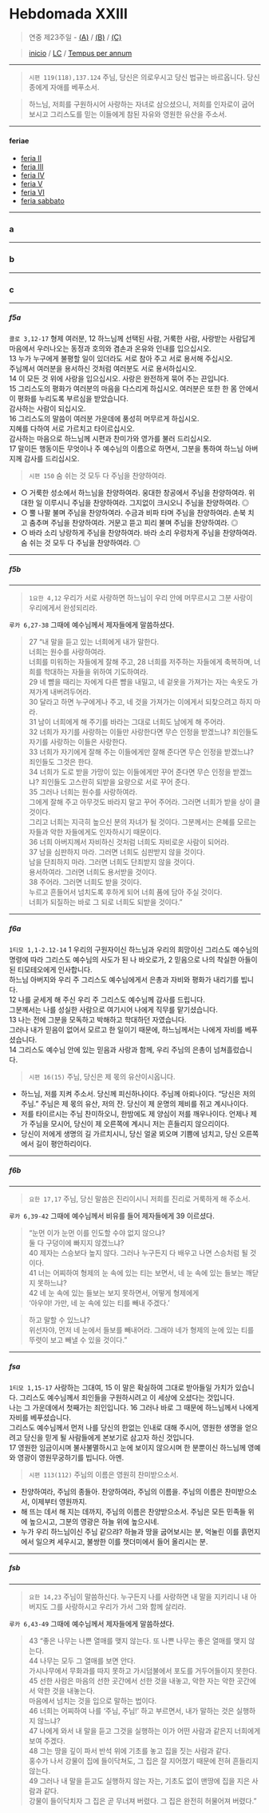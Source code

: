 # Hebdomada XXIII

> 연중 제23주일  - [(A)](#a) / [(B)](#b) / [(C)](#c)  
  
> [inicio](../../README.md) / [LC](../../LC.md) / [Tempus per annum](../LH.md)  

----

> `시편 119(118),137.124` 주님, 당신은 의로우시고 당신 법규는 바르옵니다. 당신 종에게 자애를 베푸소서.

> 하느님, 저희를 구원하시어 사랑하는 자녀로 삼으셨으니, 저희를 인자로이 굽어보시고 그리스도를 믿는 이들에게 참된 자유와 영원한 유산을 주소서.  

----

#### feriae

- [feria II](#f2a)
- [feria III](#f3a)
- [feria IV](#f4a)
- [feria V](#f5a)
- [feria VI](#f6a)
- [feria sabbato](#fsa)

----

### a

----

### b


----

### c

----


##### f5a

`콜로 3,12-17` 형제 여러분, 12 하느님께 선택된 사람, 거룩한 사람, 사랑받는 사람답게 마음에서 우러나오는 동정과 호의와 겸손과 온유와 인내를 입으십시오.  
13 누가 누구에게 불평할 일이 있더라도 서로 참아 주고 서로 용서해 주십시오.  
주님께서 여러분을 용서하신 것처럼 여러분도 서로 용서하십시오.  
14 이 모든 것 위에 사랑을 입으십시오. 사랑은 완전하게 묶어 주는 끈입니다.  
15 그리스도의 평화가 여러분의 마음을 다스리게 하십시오. 여러분은 또한 한 몸 안에서 이 평화를 누리도록 부르심을 받았습니다.  
감사하는 사람이 되십시오.  
16 그리스도의 말씀이 여러분 가운데에 풍성히 머무르게 하십시오.  
지혜를 다하여 서로 가르치고 타이르십시오.  
감사하는 마음으로 하느님께 시편과 찬미가와 영가를 불러 드리십시오.  
17 말이든 행동이든 무엇이나 주 예수님의 이름으로 하면서, 그분을 통하여 하느님 아버지께 감사를 드리십시오.  

> `시편 150` 숨 쉬는 것 모두 다 주님을 찬양하여라.
- ○ 거룩한 성소에서 하느님을 찬양하여라. 웅대한 창공에서 주님을 찬양하여라. 위대한 일 이루시니 주님을 찬양하여라. 그지없이 크시오니 주님을 찬양하여라. ◎
- ○ 뿔 나팔 불며 주님을 찬양하여라. 수금과 비파 타며 주님을 찬양하여라. 손북 치고 춤추며 주님을 찬양하여라. 거문고 뜯고 피리 불며 주님을 찬양하여라. ◎
- ○ 바라 소리 낭랑하게 주님을 찬양하여라. 바라 소리 우렁차게 주님을 찬양하여라. 숨 쉬는 것 모두 다 주님을 찬양하여라. ◎

----

##### f5b



----

> `1요한 4,12`  우리가 서로 사랑하면 하느님이 우리 안에 머무르시고 그분 사랑이 우리에게서 완성되리라.

`루카 6,27-38` 그때에 예수님께서 제자들에게 말씀하셨다.  
> 27 “내 말을 듣고 있는 너희에게 내가 말한다.  
너희는 원수를 사랑하여라.  
너희를 미워하는 자들에게 잘해 주고, 28 너희를 저주하는 자들에게 축복하며, 너희를 학대하는 자들을 위하여 기도하여라.  
29 네 뺨을 때리는 자에게 다른 뺨을 내밀고, 네 겉옷을 가져가는 자는 속옷도 가져가게 내버려두어라.  
30 달라고 하면 누구에게나 주고, 네 것을 가져가는 이에게서 되찾으려고 하지 마라.  
31 남이 너희에게 해 주기를 바라는 그대로 너희도 남에게 해 주어라.  
32 너희가 자기를 사랑하는 이들만 사랑한다면 무슨 인정을 받겠느냐? 죄인들도 자기를 사랑하는 이들은 사랑한다.  
33 너희가 자기에게 잘해 주는 이들에게만 잘해 준다면 무슨 인정을 받겠느냐? 죄인들도 그것은 한다.  
34 너희가 도로 받을 가망이 있는 이들에게만 꾸어 준다면 무슨 인정을 받겠느냐? 죄인들도 고스란히 되받을 요량으로 서로 꾸어 준다.  
35 그러나 너희는 원수를 사랑하여라.  
그에게 잘해 주고 아무것도 바라지 말고 꾸어 주어라. 그러면 너희가 받을 상이 클 것이다.  
그리고 너희는 지극히 높으신 분의 자녀가 될 것이다. 그분께서는 은혜를 모르는 자들과 악한 자들에게도 인자하시기 때문이다.  
36 너희 아버지께서 자비하신 것처럼 너희도 자비로운 사람이 되어라.  
37 남을 심판하지 마라. 그러면 너희도 심판받지 않을 것이다.  
남을 단죄하지 마라. 그러면 너희도 단죄받지 않을 것이다.  
용서하여라. 그러면 너희도 용서받을 것이다.  
38 주어라. 그러면 너희도 받을 것이다.  
누르고 흔들어서 넘치도록 후하게 되어 너희 품에 담아 주실 것이다.  
너희가 되질하는 바로 그 되로 너희도 되받을 것이다.”  

----

##### f6a

`1티모 1,1-2.12-14` 1 우리의 구원자이신 하느님과 우리의 희망이신 그리스도 예수님의 명령에 따라 그리스도 예수님의 사도가 된 나 바오로가, 2 믿음으로 나의 착실한 아들이 된 티모테오에게 인사합니다.  
하느님 아버지와 우리 주 그리스도 예수님에게서 은총과 자비와 평화가 내리기를 빕니다.  
12 나를 굳세게 해 주신 우리 주 그리스도 예수님께 감사를 드립니다.  
그분께서는 나를 성실한 사람으로 여기시어 나에게 직무를 맡기셨습니다.  
13 나는 전에 그분을 모독하고 박해하고 학대하던 자였습니다.  
그러나 내가 믿음이 없어서 모르고 한 일이기 때문에, 하느님께서는 나에게 자비를 베푸셨습니다.  
14 그리스도 예수님 안에 있는 믿음과 사랑과 함께, 우리 주님의 은총이 넘쳐흘렀습니다.  

> `시편 16(15)` 주님, 당신은 제 몫의 유산이시옵니다.
- 하느님, 저를 지켜 주소서. 당신께 피신하나이다. 주님께 아뢰나이다. “당신은 저의 주님.” 주님은 제 몫의 유산, 저의 잔. 당신이 제 운명의 제비를 쥐고 계시나이다.  
- 저를 타이르시는 주님 찬미하오니, 한밤에도 제 양심이 저를 깨우나이다. 언제나 제가 주님을 모시어, 당신이 제 오른쪽에 계시니 저는 흔들리지 않으리이다. 
- 당신이 저에게 생명의 길 가르치시니, 당신 얼굴 뵈오며 기쁨에 넘치고, 당신 오른쪽에서 길이 평안하리이다. 

----

##### f6b

----

> `요한 17,17` 주님, 당신 말씀은 진리이시니 저희를 진리로 거룩하게 해 주소서.

`루카 6,39-42` 그때에 예수님께서 비유를 들어 제자들에게 39 이르셨다.
> “눈먼 이가 눈먼 이를 인도할 수야 없지 않으냐?  
> 둘 다 구덩이에 빠지지 않겠느냐?  
> 40 제자는 스승보다 높지 않다. 그러나 누구든지 다 배우고 나면 스승처럼 될 것이다.  
> 41 너는 어찌하여 형제의 눈 속에 있는 티는 보면서, 네 눈 속에 있는 들보는 깨닫지 못하느냐?  
> 42 네 눈 속에 있는 들보는 보지 못하면서, 어떻게 형제에게  
> ‘아우야! 가만, 네 눈 속에 있는 티를 빼내 주겠다.’  

> 하고 말할 수 있느냐?  
> 위선자야, 먼저 네 눈에서 들보를 빼내어라. 그래야 네가 형제의 눈에 있는 티를 뚜렷이 보고 빼낼 수 있을 것이다.”  


----

##### fsa

`1티모 1,15-17` 사랑하는 그대여, 15 이 말은 확실하여 그대로 받아들일 가치가 있습니다.  그리스도 예수님께서 죄인들을 구원하시려고 이 세상에 오셨다는 것입니다.  
나는 그 가운데에서 첫째가는 죄인입니다. 16 그러나 바로 그 때문에 하느님께서 나에게 자비를 베푸셨습니다.  
그리스도 예수님께서 먼저 나를 당신의 한없는 인내로 대해 주시어, 영원한 생명을 얻으려고 당신을 믿게 될 사람들에게 본보기로 삼고자 하신 것입니다.  
17 영원한 임금이시며 불사불멸하시고 눈에 보이지 않으시며 한 분뿐이신 하느님께 영예와 영광이 영원무궁하기를 빕니다. 아멘.  

> `시편 113(112)` 주님의 이름은 영원히 찬미받으소서.
- 찬양하여라, 주님의 종들아. 찬양하여라, 주님의 이름을. 주님의 이름은 찬미받으소서, 이제부터 영원까지.  
- 해 뜨는 데서 해 지는 데까지, 주님의 이름은 찬양받으소서. 주님은 모든 민족들 위에 높으시고, 그분의 영광은 하늘 위에 높으시네.  
- 누가 우리 하느님이신 주님 같으랴? 하늘과 땅을 굽어보시는 분, 억눌린 이를 흙먼지에서 일으켜 세우시고, 불쌍한 이를 잿더미에서 들어 올리시는 분.  

----

##### fsb

----

> `요한 14,23` 주님이 말씀하신다. 누구든지 나를 사랑하면 내 말을 지키리니 내 아버지도 그를 사랑하시고 우리가 가서 그와 함께 살리라.

`루카 6,43-49` 그때에 예수님께서 제자들에게 말씀하셨다.
> 43 “좋은 나무는 나쁜 열매를 맺지 않는다. 또 나쁜 나무는 좋은 열매를 맺지 않는다.  
44 나무는 모두 그 열매를 보면 안다.  
가시나무에서 무화과를 따지 못하고 가시덤불에서 포도를 거두어들이지 못한다.  
45 선한 사람은 마음의 선한 곳간에서 선한 것을 내놓고, 악한 자는 악한 곳간에서 악한 것을 내놓는다.  
마음에서 넘치는 것을 입으로 말하는 법이다.  
46 너희는 어찌하여 나를 ‘주님, 주님!’ 하고 부르면서, 내가 말하는 것은 실행하지 않느냐?  
47 나에게 와서 내 말을 듣고 그것을 실행하는 이가 어떤 사람과 같은지 너희에게 보여 주겠다.  
48 그는 땅을 깊이 파서 반석 위에 기초를 놓고 집을 짓는 사람과 같다.  
홍수가 나서 강물이 집에 들이닥쳐도, 그 집은 잘 지어졌기 때문에 전혀 흔들리지 않는다.  
49 그러나 내 말을 듣고도 실행하지 않는 자는, 기초도 없이 맨땅에 집을 지은 사람과 같다.  
강물이 들이닥치자 그 집은 곧 무너져 버렸다. 그 집은 완전히 허물어져 버렸다.”  